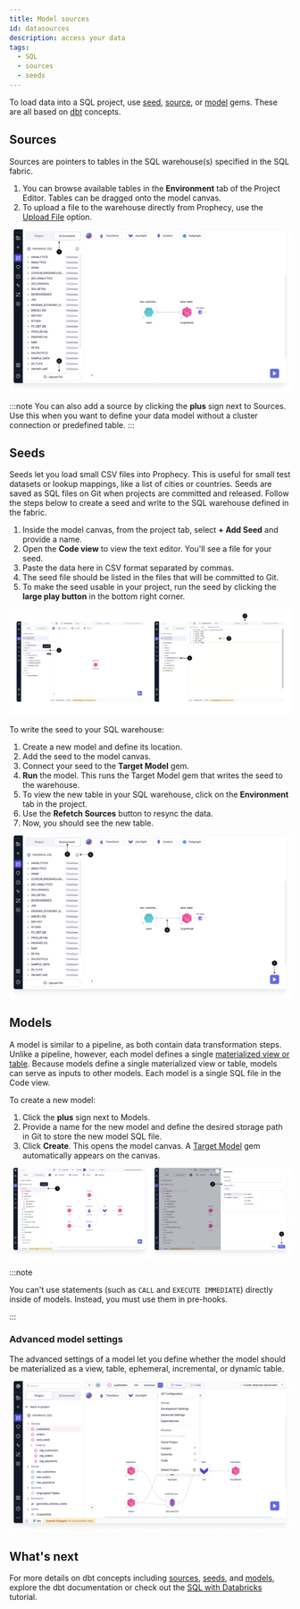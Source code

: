 ```yaml
---
title: Model sources
id: datasources
description: access your data
tags:
  - SQL
  - sources
  - seeds
---
```


To load data into a SQL project, use [seed](#seeds), [source](#sources), or [model](#models) gems. These are all based on [dbt](https://docs.getdbt.com/docs/build/projects) concepts.

## Sources

Sources are pointers to tables in the SQL warehouse(s) specified in the SQL fabric.

1. You can browse available tables in the **Environment** tab of the Project Editor. Tables can be dragged onto the model canvas.
2. To upload a file to the warehouse directly from Prophecy, use the [Upload File](docs/analysts/development/gems/source-target/file/upload-files.md) option.

![Source1](img/Source1.png)

:::note
You can also add a source by clicking the **plus** sign next to Sources. Use this when you want to define your data model without a cluster connection or predefined table.
:::

## Seeds

Seeds let you load small CSV files into Prophecy. This is useful for small test datasets or lookup mappings, like a list of cities or countries. Seeds are saved as SQL files on Git when projects are committed and released. Follow the steps below to create a seed and write to the SQL warehouse defined in the fabric.

1. Inside the model canvas, from the project tab, select **+ Add Seed** and provide a name.
1. Open the **Code view** to view the text editor. You'll see a file for your seed.
1. Paste the data here in CSV format separated by commas.
1. The seed file should be listed in the files that will be committed to Git.
1. To make the seed usable in your project, run the seed by clicking the **large play button** in the bottom right corner.

![Seed1](img/Seed1.png)

To write the seed to your SQL warehouse:

1. Create a new model and define its location.
1. Add the seed to the model canvas.
1. Connect your seed to the **Target Model** gem.
1. **Run** the model. This runs the Target Model gem that writes the seed to the warehouse.
1. To view the new table in your SQL warehouse, click on the **Environment** tab in the project.
1. Use the **Refetch Sources** button to resync the data.
1. Now, you should see the new table.

![Seed2](img/Seed2.png)

## Models

A model is similar to a pipeline, as both contain data transformation steps. Unlike a pipeline, however, each model defines a single [materialized view or table](https://docs.getdbt.com/docs/build/materializations#materializations). Because models define a single materialized view or table, models can serve as inputs to other models. Each model is a single SQL file in the Code view.

To create a new model:

1. Click the **plus** sign next to Models.
1. Provide a name for the new model and define the desired storage path in Git to store the new model SQL file.
1. Click **Create**. This opens the model canvas. A [Target Model](docs/data-modeling/gems/target-models/target-models.md) gem automatically appears on the canvas.

![Model1](img/Model1.png)

:::note

You can't use statements (such as `CALL` and `EXECUTE IMMEDIATE`) directly inside of models. Instead, you must use them in pre-hooks.

:::

### Advanced model settings

The advanced settings of a model let you define whether the model should be materialized as a view, table, ephemeral, incremental, or dynamic table.

![Model2](img/model-settings.png)

## What's next

For more details on dbt concepts including [sources](https://docs.getdbt.com/docs/build/sources), [seeds](https://docs.getdbt.com/docs/build/seeds), and [models](https://docs.getdbt.com/docs/build/models), explore the dbt documentation or check out the [SQL with Databricks](docs/getting-started/tutorials/sql-with-databricks.md) tutorial.
